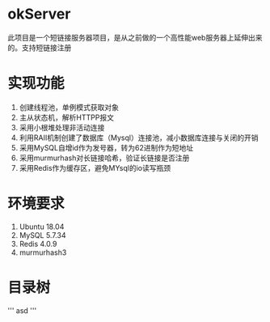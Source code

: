 # okServer
  此项目是一个短链接服务器项目，是从之前做的一个高性能web服务器上延伸出来的。支持短链接注册

# 实现功能
  1. 创建线程池，单例模式获取对象
  2. 主从状态机，解析HTTPP报文
  3. 采用小根堆处理非活动连接
  4. 利用RAII机制创建了数据库（Mysql）连接池，减小数据库连接与关闭的开销
  5. 采用MySQL自增id作为发号器，转为62进制作为短地址
  6. 采用murmurhash对长链接哈希，验证长链接是否注册
  7. 采用Redis作为缓存区，避免MYsql的io读写瓶颈
# 环境要求
  1. Ubuntu 18.04
  2. MySQL 5.7.34
  3. Redis 4.0.9
  4. murmurhash3
# 目录树
'''
asd
'''
